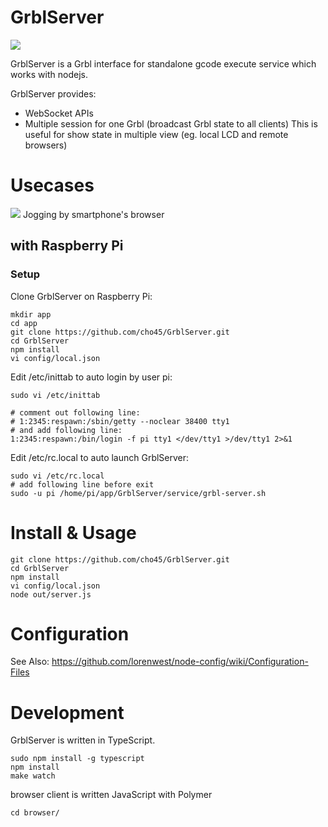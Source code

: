 GrblServer
==========

<img src="https://lh3.googleusercontent.com/iXY6JkBejdJkOzSoXMgJMYrVHPCVLNvBcH724zil-8iW=w548-h219-no"/>

GrblServer is a Grbl interface for standalone gcode execute service which works with nodejs.

GrblServer provides:

 * WebSocket APIs
 * Multiple session for one Grbl (broadcast Grbl state to all clients)
   This is useful for show state in multiple view (eg. local LCD and remote browsers)

Usecases
========

<img src="https://lh3.googleusercontent.com/3uEf2lgkteAVTf_Vq4pHyrlFeO1XroKayb335uWXJBzR=w255-h382-no"/>
Jogging by smartphone's browser

## with Raspberry Pi

### Setup

Clone GrblServer on Raspberry Pi:

	mkdir app
	cd app
	git clone https://github.com/cho45/GrblServer.git
	cd GrblServer
	npm install
	vi config/local.json

Edit /etc/inittab to auto login by user pi:

	sudo vi /etc/inittab
	
	# comment out following line:
	# 1:2345:respawn:/sbin/getty --noclear 38400 tty1 
	# and add following line:
	1:2345:respawn:/bin/login -f pi tty1 </dev/tty1 >/dev/tty1 2>&1

Edit /etc/rc.local to auto launch GrblServer:

	sudo vi /etc/rc.local
	# add following line before exit
	sudo -u pi /home/pi/app/GrblServer/service/grbl-server.sh


Install & Usage
===============

	git clone https://github.com/cho45/GrblServer.git
	cd GrblServer
	npm install
	vi config/local.json
	node out/server.js

Configuration
=============

See Also: https://github.com/lorenwest/node-config/wiki/Configuration-Files

Development
===========

GrblServer is written in TypeScript.

	sudo npm install -g typescript
	npm install
	make watch


browser client is written JavaScript with Polymer

	cd browser/
